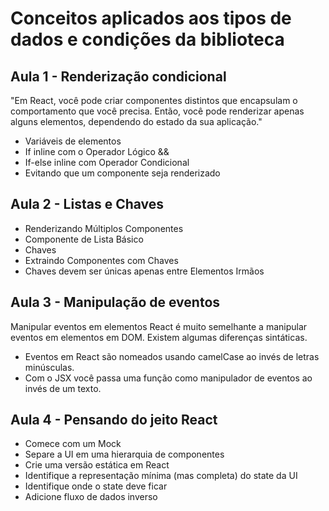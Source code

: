 # Conceitos aplicados aos tipos de dados e condições da biblioteca

## Aula 1 - Renderização condicional

"Em React, você pode criar componentes distintos que encapsulam o comportamento que você precisa. Então, você pode renderizar apenas alguns elementos, dependendo do estado da sua aplicação."

- Variáveis de elementos
- If inline com o Operador Lógico &&
- If-else inline com Operador Condicional
- Evitando que um componente seja renderizado

## Aula 2 - Listas e Chaves

- Renderizando Múltiplos Componentes
- Componente de Lista Básico
- Chaves
- Extraindo Componentes com Chaves
- Chaves devem ser únicas apenas entre Elementos Irmãos

## Aula 3 - Manipulação de eventos

Manipular eventos em elementos React é muito semelhante a manipular eventos em elementos em DOM. Existem algumas diferenças sintáticas.

- Eventos em React são nomeados usando camelCase ao invés de letras minúsculas.
- Com o JSX você passa uma função como manipulador de eventos ao invés de um texto.


## Aula 4 - Pensando do jeito React

- Comece com um Mock
- Separe a UI em uma hierarquia de componentes
- Crie uma versão estática em React
- Identifique a representação mínima (mas completa) do state da UI
- Identifique onde o state deve ficar
- Adicione fluxo de dados inverso
